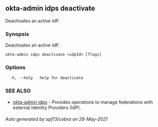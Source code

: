 ## okta-admin idps deactivate

Deactivates an active IdP.

### Synopsis

Deactivates an active IdP.

```
okta-admin idps deactivate <idpId> [flags]
```

### Options

```
  -h, --help   help for deactivate
```

### SEE ALSO

* [okta-admin idps](okta-admin_idps.md)	 - Provides operations to manage federations with external Identity Providers (IdP).

###### Auto generated by spf13/cobra on 28-May-2021
